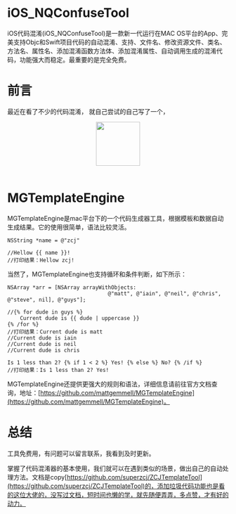 # iOS_NQConfuseTool
iOS代码混淆(iOS_NQConfuseTool)是一款新一代运行在MAC OS平台的App、完美支持Objc和Swift项目代码的自动混淆、支持、文件名、修改资源文件、类名、方法名、属性名、添加混淆函数方法体、添加混淆属性、自动调用生成的混淆代码，功能强大而稳定。最重要的是完全免费。

# 前言
最近在看了不少的代码混淆， 就自己尝试的自己写了一个，
<div align=center><img src="https://github.com/2621532542/iOS_NQConfuseTool/blob/master/%E6%88%AA%E5%B1%8F2019-11-25%E4%B8%8B%E5%8D%885.40.11.png" width = "100" height = "100"/></div></br>

# MGTemplateEngine
MGTemplateEngine是mac平台下的一个代码生成器工具，根据模板和数据自动生成结果。它的使用很简单，语法比较灵活。

	NSString *name = @"zcj"
	
	//Hellow {{ name }}!
	//打印结果：Hellow zcj!
当然了，MGTemplateEngine也支持循环和条件判断，如下所示：

	NSArray *arr = [NSArray arrayWithObjects:
									@"matt", @"iain", @"neil", @"chris", @"steve", nil], @"guys"];
	
	//{% for dude in guys %}
		Current dude is {{ dude | uppercase }}
	{% /for %}
	//打印结果：Current dude is matt
	//Current dude is iain
	//Current dude is neil
	//Current dude is chris

	Is 1 less than 2? {% if 1 < 2 %} Yes! {% else %} No? {% /if %}
	//打印结果：Is 1 less than 2? Yes! 
	
MGTemplateEngine还提供更强大的规则和语法，详细信息请前往官方文档查询，地址：[https://github.com/mattgemmell/MGTemplateEngine](https://github.com/mattgemmell/MGTemplateEngine)。

	
# 总结
工具免费用，有问题可以留言联系，我看到及时更新。

掌握了代码混淆器的基本使用，我们就可以在遇到类似的场景，做出自己的自动处理方法。文档是copy[https://github.com/superzcj/ZCJTemplateTool](https://github.com/superzcj/ZCJTemplateTool)的，添加垃圾代码功能也是看的这位大佬的，没写过文档，短时间也懒的学，就先随便弄弄，多点赞，才有好的动力。 
